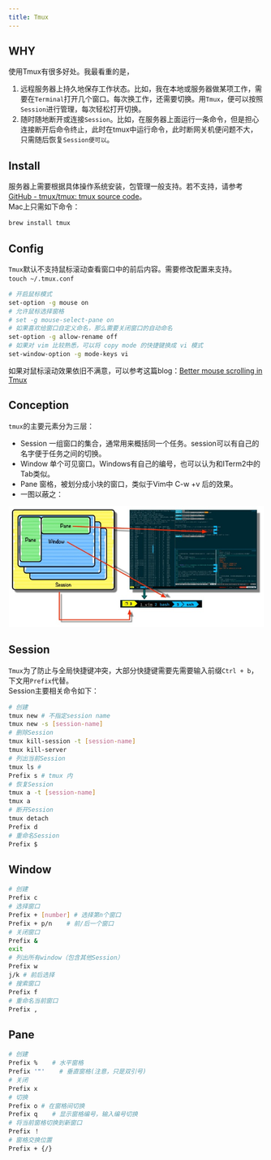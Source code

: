 ```yaml
---
title: Tmux
---
```

## WHY

使用Tmux有很多好处。我最看重的是，

1. 远程服务器上持久地保存工作状态。比如，我在本地或服务器做某项工作，需要在`Terminal`打开几个窗口。每次换工作，还需要切换。用`Tmux`，便可以按照`Session`进行管理，每次轻松打开切换。
2. 随时随地断开或连接`Session`。比如，在服务器上面运行一条命令，但是担心连接断开后命令终止，此时在tmux中运行命令，此时断网关机便问题不大，只需随后恢复`Session便可以`。

## Install

服务器上需要根据具体操作系统安装，包管理一般支持。若不支持，请参考[GitHub - tmux/tmux: tmux source code](https://github.com/tmux/tmux)。<br />Mac上只需如下命令：

```bash
brew install tmux
```

## Config

`Tmux`默认不支持鼠标滚动查看窗口中的前后内容。需要修改配置来支持。<br />`touch ~/.tmux.conf`

```bash
# 开启鼠标模式
set-option -g mouse on
# 允许鼠标选择窗格
# set -g mouse-select-pane on
# 如果喜欢给窗口自定义命名，那么需要关闭窗口的自动命名
set-option -g allow-rename off
# 如果对 vim 比较熟悉，可以将 copy mode 的快捷键换成 vi 模式
set-window-option -g mode-keys vi
```

如果对鼠标滚动效果依旧不满意，可以参考这篇blog：[Better mouse scrolling in Tmux](http://www.davidverhasselt.com/better-mouse-scrolling-in-tmux/)

## Conception

`tmux`的主要元素分为三层：

- Session 一组窗口的集合，通常用来概括同一个任务。session可以有自己的名字便于任务之间的切换。
- Window 单个可见窗口。Windows有自己的编号，也可以认为和ITerm2中的Tab类似。
- Pane 窗格，被划分成小块的窗口，类似于Vim中 C-w +v 后的效果。
- 一图以蔽之：


![Conception](/img/docs/tmux/conception.jpg)

## Session

`Tmux`为了防止与全局快捷键冲突，大部分快捷键需要先需要输入前缀`Ctrl + b`，下文用`Prefix`代替。<br />Session主要相关命令如下：

```bash
# 创建
tmux new # 不指定session name
tmux new -s [session-name]
# 删除Session
tmux kill-session -t [session-name]
tmux kill-server
# 列出当前Session
tmux ls # 
Prefix s # tmux 内
# 恢复Session
tmux a -t [session-name]
tmux a
# 断开Session
tmux detach
Prefix d
# 重命名Session
Prefix $
```

## Window

```bash
# 创建
Prefix c
# 选择窗口
Prefix + [number] # 选择第n个窗口
Prefix + p/n    # 前/后一个窗口
# 关闭窗口
Prefix &
exit
# 列出所有window（包含其他Session）
Prefix w 
j/k # 前后选择
# 搜索窗口
Prefix f
# 重命名当前窗口
Prefix ,
```

## Pane

```bash
# 创建
Prefix %    # 水平窗格
Prefix '"'    # 垂直窗格(注意，只是双引号)
# 关闭
Prefix x
# 切换
Prefix o # 在窗格间切换
Prefix q    # 显示窗格编号，输入编号切换
# 将当前窗格切换到新窗口
Prefix ！
# 窗格交换位置
Prefix + {/}
```

